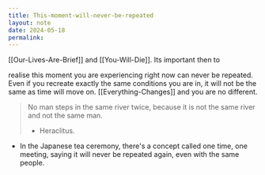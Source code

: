 ```yaml
---
title: This-moment-will-never-be-repeated
layout: note
date: 2024-05-18
permalink:
---
```


[[Our-Lives-Are-Brief]] and [[You-Will-Die]]. Its important then to 

realise this moment you are experiencing right now can never be repeated. Even if you recreate exactly the same conditions you are in, it will not be the same as time will move on. [[Everything-Changes]] and you are no different.

> No man steps in the same river twice, because it is not the same river and not the same man.
> - Heraclitus.

- In the Japanese tea ceremony, there's a concept called one time, one meeting, saying it will never be repeated again, even with the same people.